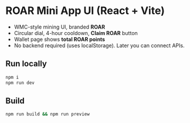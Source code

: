 # ROAR Mini App UI (React + Vite)

- WMC-style mining UI, branded **ROAR**
- Circular dial, 4-hour cooldown, **Claim ROAR** button
- Wallet page shows **total ROAR points**
- No backend required (uses localStorage). Later you can connect APIs.

## Run locally
```bash
npm i
npm run dev
```
## Build
```bash
npm run build && npm run preview
```
